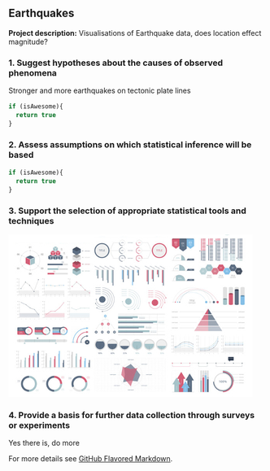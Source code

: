 ## Earthquakes

**Project description:** Visualisations of Earthquake data, does location effect magnitude?

### 1. Suggest hypotheses about the causes of observed phenomena

Stronger and more earthquakes on tectonic plate lines

```javascript
if (isAwesome){
  return true
}
```

### 2. Assess assumptions on which statistical inference will be based

```javascript
if (isAwesome){
  return true
}
```

### 3. Support the selection of appropriate statistical tools and techniques

<img src="images/dummy_thumbnail.jpg?raw=true"/>

### 4. Provide a basis for further data collection through surveys or experiments

Yes there is, do more

For more details see [GitHub Flavored Markdown](https://guides.github.com/features/mastering-markdown/).
